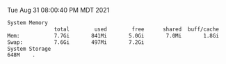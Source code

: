 Tue Aug 31 08:00:40 PM MDT 2021
```bash
System Memory
               total        used        free      shared  buff/cache   available
Mem:           7.7Gi       841Mi       5.0Gi       7.0Mi       1.8Gi       6.5Gi
Swap:          7.6Gi       497Mi       7.2Gi
System Storage
648M	.
```
